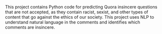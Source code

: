 This project contains Python code for predicting Quora insincere questions that are not accepted, as they contain racist, sexist, and other types of content that go against the ethics of our society.
This project uses NLP to understand natural language in the comments and identifies which comments are insincere.
